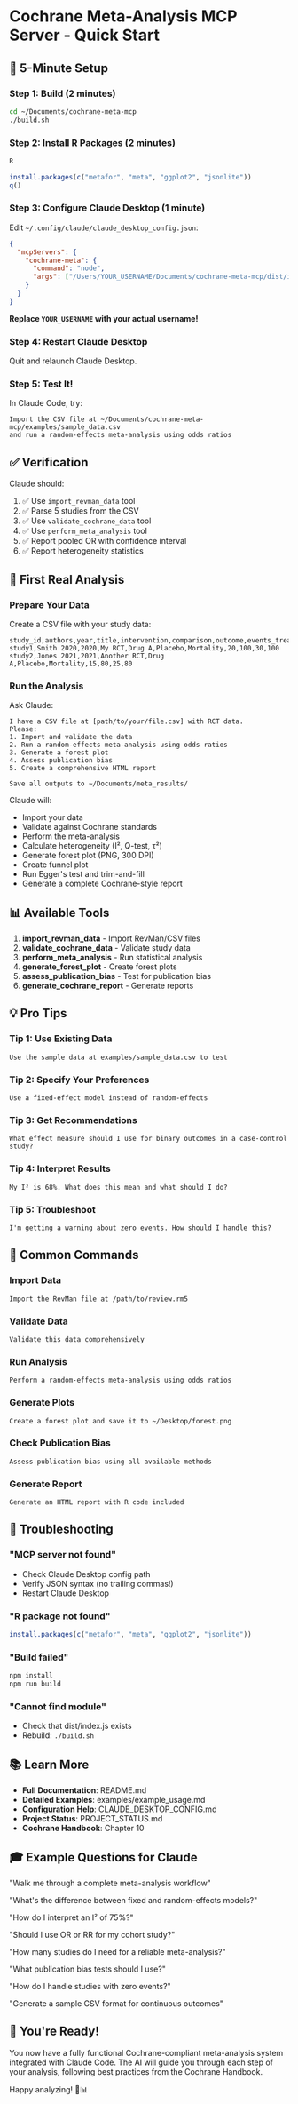 # Cochrane Meta-Analysis MCP Server - Quick Start

## 🚀 5-Minute Setup

### Step 1: Build (2 minutes)
```bash
cd ~/Documents/cochrane-meta-mcp
./build.sh
```

### Step 2: Install R Packages (2 minutes)
```bash
R
```
```r
install.packages(c("metafor", "meta", "ggplot2", "jsonlite"))
q()
```

### Step 3: Configure Claude Desktop (1 minute)

Edit `~/.config/claude/claude_desktop_config.json`:

```json
{
  "mcpServers": {
    "cochrane-meta": {
      "command": "node",
      "args": ["/Users/YOUR_USERNAME/Documents/cochrane-meta-mcp/dist/index.js"]
    }
  }
}
```

**Replace `YOUR_USERNAME` with your actual username!**

### Step 4: Restart Claude Desktop

Quit and relaunch Claude Desktop.

### Step 5: Test It!

In Claude Code, try:
```
Import the CSV file at ~/Documents/cochrane-meta-mcp/examples/sample_data.csv
and run a random-effects meta-analysis using odds ratios
```

## ✅ Verification

Claude should:
1. ✅ Use `import_revman_data` tool
2. ✅ Parse 5 studies from the CSV
3. ✅ Use `validate_cochrane_data` tool
4. ✅ Use `perform_meta_analysis` tool
5. ✅ Report pooled OR with confidence interval
6. ✅ Report heterogeneity statistics

## 🎯 First Real Analysis

### Prepare Your Data

Create a CSV file with your study data:

```csv
study_id,authors,year,title,intervention,comparison,outcome,events_treatment,n_treatment,events_control,n_control
study1,Smith 2020,2020,My RCT,Drug A,Placebo,Mortality,20,100,30,100
study2,Jones 2021,2021,Another RCT,Drug A,Placebo,Mortality,15,80,25,80
```

### Run the Analysis

Ask Claude:
```
I have a CSV file at [path/to/your/file.csv] with RCT data.
Please:
1. Import and validate the data
2. Run a random-effects meta-analysis using odds ratios
3. Generate a forest plot
4. Assess publication bias
5. Create a comprehensive HTML report

Save all outputs to ~/Documents/meta_results/
```

Claude will:
- Import your data
- Validate against Cochrane standards
- Perform the meta-analysis
- Calculate heterogeneity (I², Q-test, τ²)
- Generate forest plot (PNG, 300 DPI)
- Create funnel plot
- Run Egger's test and trim-and-fill
- Generate a complete Cochrane-style report

## 📊 Available Tools

1. **import_revman_data** - Import RevMan/CSV files
2. **validate_cochrane_data** - Validate study data
3. **perform_meta_analysis** - Run statistical analysis
4. **generate_forest_plot** - Create forest plots
5. **assess_publication_bias** - Test for publication bias
6. **generate_cochrane_report** - Generate reports

## 💡 Pro Tips

### Tip 1: Use Existing Data
```
Use the sample data at examples/sample_data.csv to test
```

### Tip 2: Specify Your Preferences
```
Use a fixed-effect model instead of random-effects
```

### Tip 3: Get Recommendations
```
What effect measure should I use for binary outcomes in a case-control study?
```

### Tip 4: Interpret Results
```
My I² is 68%. What does this mean and what should I do?
```

### Tip 5: Troubleshoot
```
I'm getting a warning about zero events. How should I handle this?
```

## 🔧 Common Commands

### Import Data
```
Import the RevMan file at /path/to/review.rm5
```

### Validate Data
```
Validate this data comprehensively
```

### Run Analysis
```
Perform a random-effects meta-analysis using odds ratios
```

### Generate Plots
```
Create a forest plot and save it to ~/Desktop/forest.png
```

### Check Publication Bias
```
Assess publication bias using all available methods
```

### Generate Report
```
Generate an HTML report with R code included
```

## 🐛 Troubleshooting

### "MCP server not found"
- Check Claude Desktop config path
- Verify JSON syntax (no trailing commas!)
- Restart Claude Desktop

### "R package not found"
```r
install.packages(c("metafor", "meta", "ggplot2", "jsonlite"))
```

### "Build failed"
```bash
npm install
npm run build
```

### "Cannot find module"
- Check that dist/index.js exists
- Rebuild: `./build.sh`

## 📚 Learn More

- **Full Documentation**: README.md
- **Detailed Examples**: examples/example_usage.md
- **Configuration Help**: CLAUDE_DESKTOP_CONFIG.md
- **Project Status**: PROJECT_STATUS.md
- **Cochrane Handbook**: Chapter 10

## 🎓 Example Questions for Claude

"Walk me through a complete meta-analysis workflow"

"What's the difference between fixed and random-effects models?"

"How do I interpret an I² of 75%?"

"Should I use OR or RR for my cohort study?"

"How many studies do I need for a reliable meta-analysis?"

"What publication bias tests should I use?"

"How do I handle studies with zero events?"

"Generate a sample CSV format for continuous outcomes"

## 🎉 You're Ready!

You now have a fully functional Cochrane-compliant meta-analysis system integrated with Claude Code. The AI will guide you through each step of your analysis, following best practices from the Cochrane Handbook.

Happy analyzing! 🔬📊
